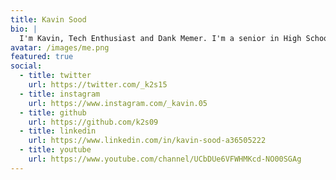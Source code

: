 ```yaml
---
title: Kavin Sood
bio: |
  I'm Kavin, Tech Enthusiast and Dank Memer. I'm a senior in High School pursuing Math and Science with a keen interest in CS, IT and Robotics. I am the Founder and Director of SHISTECH and the IT Captain of my School. I love playing basketball, swimming, playing Doom, Halo and listening to Dua Lipa.
avatar: /images/me.png
featured: true
social:
  - title: twitter
    url: https://twitter.com/_k2s15
  - title: instagram
    url: https://www.instagram.com/_kavin.05
  - title: github
    url: https://github.com/k2s09
  - title: linkedin
    url: https://www.linkedin.com/in/kavin-sood-a36505222
  - title: youtube
    url: https://www.youtube.com/channel/UCbDUe6VFWHMKcd-NO00SGAg
---
```

